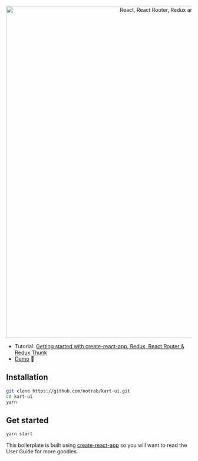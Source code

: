 <p align="center"><a href="https://medium.com/@notrab/getting-started-with-kart-ui-react-router-redux-thunk-d6a19259f71f"><img src="https://i.imgur.com/PATsTx2.png" title="View tutorial" alt="React, React Router, Redux and Redux Thunk" width="900"></a></p>

* Tutorial: [Getting started with create-react-app, Redux, React Router & Redux Thunk](https://medium.com/@notrab/getting-started-with-kart-ui-react-router-redux-thunk-d6a19259f71f)
* [Demo](https://kart-ui.now.sh) 🙌

## Installation

```bash
git clone https://github.com/notrab/kart-ui.git
cd kart-ui
yarn
```

## Get started

```bash
yarn start
```

This boilerplate is built using [create-react-app](https://github.com/facebook/create-react-app) so you will want to read the User Guide for more goodies.
